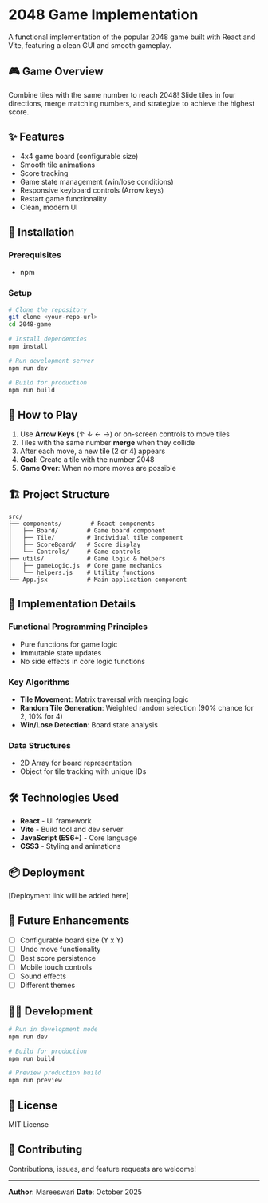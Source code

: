 # 2048 Game Implementation

A functional implementation of the popular 2048 game built with React and Vite, featuring a clean GUI and smooth gameplay.

## 🎮 Game Overview

Combine tiles with the same number to reach 2048! Slide tiles in four directions, merge matching numbers, and strategize to achieve the highest score.

## ✨ Features

- 4x4 game board (configurable size)
- Smooth tile animations
- Score tracking
- Game state management (win/lose conditions)
- Responsive keyboard controls (Arrow keys)
- Restart game functionality
- Clean, modern UI

## 🚀 Installation

### Prerequisites
- npm

### Setup
```bash
# Clone the repository
git clone <your-repo-url>
cd 2048-game

# Install dependencies
npm install

# Run development server
npm run dev

# Build for production
npm run build
```

## 🎯 How to Play

1. Use **Arrow Keys** (↑ ↓ ← →) or on-screen controls to move tiles
2. Tiles with the same number **merge** when they collide
3. After each move, a new tile (2 or 4) appears
4. **Goal**: Create a tile with the number 2048
5. **Game Over**: When no more moves are possible

## 🏗️ Project Structure
```
src/
├── components/        # React components
│   ├── Board/        # Game board component
│   ├── Tile/         # Individual tile component
│   ├── ScoreBoard/   # Score display
│   └── Controls/     # Game controls
├── utils/            # Game logic & helpers
│   ├── gameLogic.js  # Core game mechanics
│   └── helpers.js    # Utility functions
└── App.jsx           # Main application component
```

## 🧩 Implementation Details

### Functional Programming Principles
- Pure functions for game logic
- Immutable state updates
- No side effects in core logic functions

### Key Algorithms
- **Tile Movement**: Matrix traversal with merging logic
- **Random Tile Generation**: Weighted random selection (90% chance for 2, 10% for 4)
- **Win/Lose Detection**: Board state analysis

### Data Structures
- 2D Array for board representation
- Object for tile tracking with unique IDs

## 🛠️ Technologies Used

- **React** - UI framework
- **Vite** - Build tool and dev server
- **JavaScript (ES6+)** - Core language
- **CSS3** - Styling and animations

## 📦 Deployment

[Deployment link will be added here]

## 🧪 Future Enhancements

- [ ] Configurable board size (Y x Y)
- [ ] Undo move functionality
- [ ] Best score persistence
- [ ] Mobile touch controls
- [ ] Sound effects
- [ ] Different themes

## 👨‍💻 Development
```bash
# Run in development mode
npm run dev

# Build for production
npm run build

# Preview production build
npm run preview
```

## 📄 License

MIT License

## 🤝 Contributing

Contributions, issues, and feature requests are welcome!

---
**Author**: Mareeswari
**Date**: October 2025